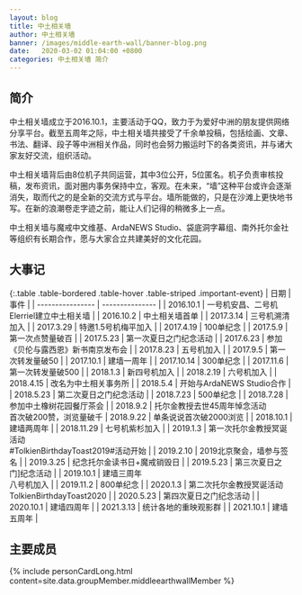 ```yaml
---
layout: blog
title: 中土相关墙
author: 中土相关墙
banner: /images/middle-earth-wall/banner-blog.png
date:   2020-03-02 01:04:00 +0800
categories: 中土相关墙 简介
---
```


## 简介
中土相关墙成立于2016.10.1，主要活动于QQ，致力于为爱好中洲的朋友提供网络分享平台。截至五周年之际，中土相关墙共接受了千余单投稿，包括绘画、文章、书法、翻译、段子等中洲相关作品，同时也会努力搬运时下的各类资讯，并与诸大家友好交流，组织活动。

中土相关墙背后由8位机子共同运营，其中3位公开，5位匿名。机子负责审核投稿，发布资讯，面对圈内事务保持中立，客观。在未来，“墙”这种平台或许会逐渐消失，取而代之的是全新的交流方式与平台。墙所能做的，只是在沙滩上更快地书写。在新的浪潮卷走字迹之前，能让人们记得的稍微多上一点。

中土相关墙与魔戒中文维基、ArdaNEWS Studio、袋底洞字幕组、南外托尔金社等组织有长期合作，愿与大家合立共建美好的文化花园。

## 大事记

{:.table .table-bordered .table-hover .table-striped .important-event}
| 日期 | 事件 |
| ---------------- | --------------- |
| 2016.10.1 | 一号机安昌、二号机Elerriel建立中土相关墙 |
| 2016.10.2 | 中土相关墙首单 |
| 2017.3.14 | 三号机溯清加入 |
| 2017.3.29 | 特邀1.5号机梅平加入 |
| 2017.4.19 | 100单纪念 |
| 2017.5.9 | 第一次点赞量破百 |
| 2017.5.23 | 第一次夏日之门纪念活动 |
| 2017.6.23 | 参加《贝伦与露西恩》新书南京发布会 |
| 2017.8.23 | 五号机加入 |
| 2017.9.5 | 第一次转发量破50 |
| 2017.10.1 | 建墙一周年 |
| 2017.10.14 | 300单纪念 |
| 2017.11.6 | 第一次转发量破500 |
| 2018.1.3 | 新四号机加入 |
| 2018.2.19 | 六号机加入 |
| 2018.4.15 | 改名为中土相关事务所 |
| 2018.5.4 | 开始与ArdaNEWS Studio合作 |
| 2018.5.23 | 第二次夏日之门纪念活动 |
| 2018.7.23 | 500单纪念 |
| 2018.7.28 | 参加中土橡树花园餐厅茶会 |
| 2018.9.2 | 托尔金教授去世45周年悼念活动<br>首次破200赞，浏览量破千 
| 2018.9.22 | 单条说说首次破2000浏览 |
| 2018.10.1 | 建墙两周年 |
| 2018.11.29 | 七号机紫杉加入 |
| 2019.1.3 | 第一次托尔金教授冥诞活动<br>#TolkienBirthdayToast2019#活动开始 |
| 2019.2.10 | 2019北京聚会，墙参与签名 |
| 2019.3.25 | 纪念托尔金读书日+魔戒销毁日 |
| 2019.5.23 | 第三次夏日之门]纪念活动 |
| 2019.10.1 | 建墙三周年<br>八号机加入 |
| 2019.11.2 | 800单纪念 |
| 2020.1.3 | 第二次托尔金教授冥诞活动<br>TolkienBirthdayToast2020 |
| 2020.5.23 | 第四次夏日之门纪念活动 |
| 2020.10.1 | 建墙四周年 |
| 2021.3.13 | 统计各地的重映观影群 |
| 2021.10.1 | 建墙五周年 |

## 主要成员
<!-- 成员信息，通过导入personCard模板+组成员信息_data/groupMember/xxxx.yml -->
{% include personCardLong.html content=site.data.groupMember.middleearthwallMember %}
